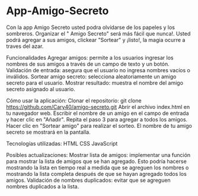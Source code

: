 # App-Amigo-Secreto
Con la app Amigo Secreto usted podra olvídarse de los papeles y los sombreros. Organizar el " Amigo Secreto" será más fácil que nunca!. Usted podrá agregar a sus amigos, clickear "Sortear" y ¡listo!, la magia ocurre a traves del azar. 

Funcionalidades
Agregar amigos: permite a los usuarios ingresar los nombres de sus amigos a través de un campo de texto y un botón.
Validación de entrada: asegura que el usuario no ingresa nombres vacíos o inválidos.
Sortear amigo secreto: selecciona aleatoriamente un amigo secreto para el usuario.
Mostrar resultado: muestra el nombre del amigo secreto asignado al usuario.

Cómo usar la aplicación: 
Clonar el repositorio: git clone https://github.com/Cary40/amigo-secreto.git
Abrir el archivo index.html en tu navegador web.
Escribir el nombre de un amigo en el campo de entrada y hacer clic en "Añadir".
Repita el paso 3 para agregar a todos los amigos.
Hacer clic en "Sortear amigo" para realizar el sorteo.
El nombre de tu amigo secreto se mostrará en la pantalla.

Tecnologías utilizadas:
HTML
CSS
JavaScript

Posibles actualizaciones:
Mostrar lista de amigos: implementar una función para mostrar la lista de amigos que se han agregado. Esto podría hacerse mostrando la lista en tiempo real a medida que se agreguen los nombres o mostrando la lista completa después de que se hayan agregado todos los amigos.
Validación de nombres duplicados: evitar que se agreguen nombres duplicados a la lista.
